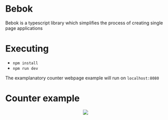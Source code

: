 # Bebok
Bebok is a typescript library which simplifies the process of creating single page applications

# Executing
- `npm install`
- `npm run dev`

The examplanatory counter webpage example will run on `localhost:8080`

# Counter example

<div style='width: 100%; display: flex; justify-content: center;'>
<img src='https://media.giphy.com/media/LnQe6m25FYodro3p31/giphy.gif' />
</div>

